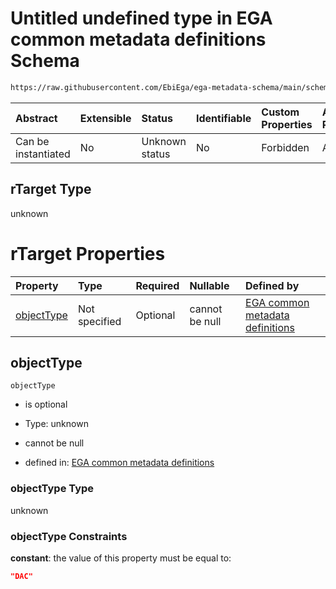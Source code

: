 # Untitled undefined type in EGA common metadata definitions Schema

```txt
https://raw.githubusercontent.com/EbiEga/ega-metadata-schema/main/schemas/EGA.common-definitions.json#/$defs/rTargetDAC/properties/rTarget
```



| Abstract            | Extensible | Status         | Identifiable | Custom Properties | Additional Properties | Access Restrictions | Defined In                                                                                           |
| :------------------ | :--------- | :------------- | :----------- | :---------------- | :-------------------- | :------------------ | :--------------------------------------------------------------------------------------------------- |
| Can be instantiated | No         | Unknown status | No           | Forbidden         | Allowed               | none                | [EGA.common-definitions.json\*](../../../schemas/EGA.common-definitions.json "open original schema") |

## rTarget Type

unknown

# rTarget Properties

| Property                  | Type          | Required | Nullable       | Defined by                                                                                                                                                                                                                                                                           |
| :------------------------ | :------------ | :------- | :------------- | :----------------------------------------------------------------------------------------------------------------------------------------------------------------------------------------------------------------------------------------------------------------------------------- |
| [objectType](#objecttype) | Not specified | Optional | cannot be null | [EGA common metadata definitions](ega-4-defs-relationship-target-dac-properties-rtarget-properties-objecttype.md "https://raw.githubusercontent.com/EbiEga/ega-metadata-schema/main/schemas/EGA.common-definitions.json#/$defs/rTargetDAC/properties/rTarget/properties/objectType") |

## objectType



`objectType`

*   is optional

*   Type: unknown

*   cannot be null

*   defined in: [EGA common metadata definitions](ega-4-defs-relationship-target-dac-properties-rtarget-properties-objecttype.md "https://raw.githubusercontent.com/EbiEga/ega-metadata-schema/main/schemas/EGA.common-definitions.json#/$defs/rTargetDAC/properties/rTarget/properties/objectType")

### objectType Type

unknown

### objectType Constraints

**constant**: the value of this property must be equal to:

```json
"DAC"
```
